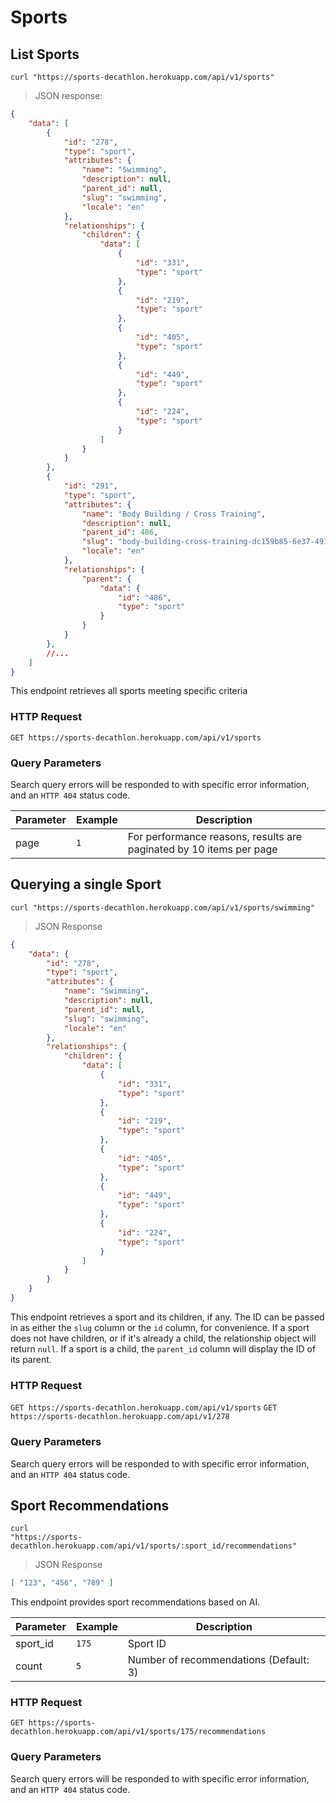# Sports

## List Sports

```shell
curl "https://sports-decathlon.herokuapp.com/api/v1/sports"
```

> JSON response:

```json
{
    "data": [
        {
            "id": "278",
            "type": "sport",
            "attributes": {
                "name": "Swimming",
                "description": null,
                "parent_id": null,
                "slug": "swimming",
                "locale": "en"
            },
            "relationships": {
                "children": {
                    "data": [
                        {
                            "id": "331",
                            "type": "sport"
                        },
                        {
                            "id": "219",
                            "type": "sport"
                        },
                        {
                            "id": "405",
                            "type": "sport"
                        },
                        {
                            "id": "449",
                            "type": "sport"
                        },
                        {
                            "id": "224",
                            "type": "sport"
                        }
                    ]
                }
            }
        },
        {
            "id": "291",
            "type": "sport",
            "attributes": {
                "name": "Body Building / Cross Training",
                "description": null,
                "parent_id": 486,
                "slug": "body-building-cross-training-dc159b85-6e37-4910-8f78-011ec1c2a041",
                "locale": "en"
            },
            "relationships": {
                "parent": {
                    "data": {
                        "id": "486",
                        "type": "sport"
                    }
                }
            }
        },
        //...
    ]
}

```

This endpoint retrieves all sports meeting specific criteria


### HTTP Request

`GET https://sports-decathlon.herokuapp.com/api/v1/sports`

### Query Parameters

Search query errors will be responded to with specific error information, and an `HTTP 404` status code.

Parameter | Example          | Description
--------- | -------          | -----------
page      | `1`              | For performance reasons, results are paginated by 10 items per page

## Querying a single Sport

```shell
curl "https://sports-decathlon.herokuapp.com/api/v1/sports/swimming"
```

> JSON Response

```json
{
    "data": {
        "id": "278",
        "type": "sport",
        "attributes": {
            "name": "Swimming",
            "description": null,
            "parent_id": null,
            "slug": "swimming",
            "locale": "en"
        },
        "relationships": {
            "children": {
                "data": [
                    {
                        "id": "331",
                        "type": "sport"
                    },
                    {
                        "id": "219",
                        "type": "sport"
                    },
                    {
                        "id": "405",
                        "type": "sport"
                    },
                    {
                        "id": "449",
                        "type": "sport"
                    },
                    {
                        "id": "224",
                        "type": "sport"
                    }
                ]
            }
        }
    }
}
```

This endpoint retrieves a sport and its children, if any.
The ID can be passed in as either the `slug` column or the `id` column, for
convenience.
If a sport does not have children, or if it's already a child, the relationship
object will return `null`.
If a sport is a child, the `parent_id` column will display the ID of its parent.

### HTTP Request

`GET https://sports-decathlon.herokuapp.com/api/v1/sports`
`GET https://sports-decathlon.herokuapp.com/api/v1/278`

### Query Parameters

Search query errors will be responded to with specific error information, and an `HTTP 404` status code.

## Sport Recommendations

```shell
curl
"https://sports-decathlon.herokuapp.com/api/v1/sports/:sport_id/recommendations"
```

> JSON Response

```json
[ "123", "456", "789" ]
```

This endpoint provides sport recommendations based on AI.

Parameter | Example | Description
--------- | ------- | -----------
sport_id  | `175`   | Sport ID
count     | `5`     | Number of recommendations (Default: 3)


### HTTP Request

`GET https://sports-decathlon.herokuapp.com/api/v1/sports/175/recommendations`

### Query Parameters

Search query errors will be responded to with specific error information, and an `HTTP 404` status code.
